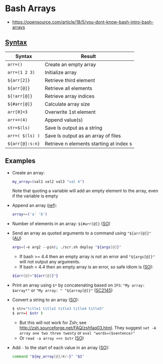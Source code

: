 # Bash Arrays

* <https://opensource.com/article/18/5/you-dont-know-bash-intro-bash-arrays>

## [Syntax](https://opensource.com/article/18/5/you-dont-know-bash-intro-bash-arrays)

Syntax	        |  Result
--------------- | -------
`arr=()`        | Create an empty array
`arr=(1 2 3)`	| Initialize array
`${arr[2]}`	    | Retrieve third element
`${arr[@]}`	    | Retrieve all elements
`${!arr[@]}`	| Retrieve array indices
`${#arr[@]}`	| Calculate array size
`arr[0]=3`	    | Overwrite 1st element
`arr+=(4)`    	| Append value(s)
`str=$(ls)`	    | Save ls output as a string
`arr=( $(ls) )` | Save ls output as an array of files
`${arr[@]:s:n}` | Retrieve n elements starting at index s

## Examples

* Create an array:

    ```bash
    my_array=(val1 val2 val3 "val 4")
    ```
  
  Note that quoting a variable will add an empty element to the array, even if the variable is empty
  
* Append an array ([ref](https://linuxhint.com/bash_append_array/)):

    ```bash
    array+=('a' 'b')
    ```
  
* Number of elements in an array: `${#arr[@]}` ([SO](https://serverfault.com/a/924549/126442))
* Send an array as quoted arguments to a command using `"${arr[@]}"` ([AU](https://askubuntu.com/a/674347/36040))

    ```bash
    args=(-e arg2 --pin); ./scr.sh deploy "${args[@]}"
    ```
    * If bash >= 4.4 then an empty array is not an error and `"${args[@]}"` will not output any arguments.
    * If bash < 4.4 then an empty array is an error, so safe idiom is ([SO](https://stackoverflow.com/a/61551944/125246)):

    ```bash
    ${arr[@]+"${arr[@]}"}  
  ```

* Print an array using `$*` by concatenating based on `IFS`: `"My array: $array*"` or `"My array: " "${array[@]}"` ([SC2145](https://github.com/koalaman/shellcheck/wiki/SC2145))
* Convert a string to an array ([SO](https://stackoverflow.com/a/19657765/125246)):

    ```bash
    $ str="title1 title2 title3 title4 title5"
    $ arr=( $str )
    ```

    * But this will not work for Zsh; see <http://zsh.sourceforge.net/FAQ/zshfaq03.html>.  They suggest `set -A array one two three twenty` or `eval "words=($sentence)"`
    * Or `read -a array <<< $str` ([SO](https://stackoverflow.com/a/19657832/125246))

* Add `-` to the start of each value in an array ([SO](https://unix.stackexchange.com/a/29521/32390)):

    ```bash
    command "${my_array[@]/#/-}" "$1"
    ```